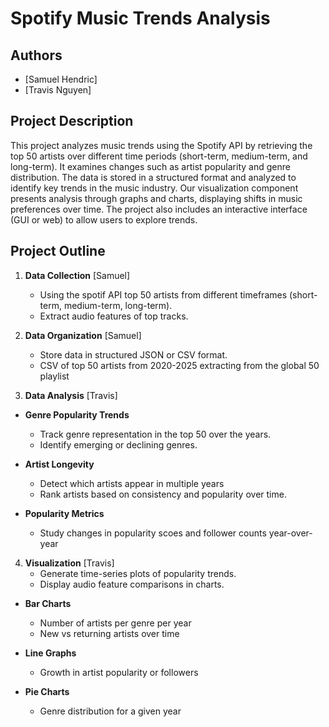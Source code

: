 # Spotify Music Trends Analysis

## Authors
- [Samuel Hendric]  
- [Travis Nguyen]  

## Project Description
This project analyzes music trends using the Spotify API by retrieving the top 50 artists over different time periods (short-term, medium-term, and long-term). It examines changes such as artist popularity and genre distribution. The data is stored in a structured format and analyzed to identify key trends in the music industry. Our visualization component presents analysis through graphs and charts, displaying shifts in music preferences over time. The project also includes an interactive interface (GUI or web) to allow users to explore trends.


## Project Outline
1. **Data Collection**  [Samuel]
   - Using the spotif API top 50 artists from different timeframes (short-term, medium-term, long-term).  
   - Extract audio features of top tracks.  

2. **Data Organization**  [Samuel]
   - Store data in structured JSON or CSV format.
   - CSV of top 50 artists from 2020-2025 extracting from the global 50 playlist

3. **Data Analysis**    [Travis]
  - **Genre Popularity Trends**
    - Track genre representation in the top 50 over the years.
    - Identify emerging or declining genres.

  - **Artist Longevity**
    - Detect which artists appear in multiple years
    - Rank artists based on consistency and popularity over time.

  - **Popularity Metrics**
    - Study changes in popularity scoes and follower counts year-over-year

4. **Visualization**  [Travis]
   - Generate time-series plots of popularity trends.  
   - Display audio feature comparisons in charts.  
  - **Bar Charts**
    - Number of artists per genre per year
    - New vs returning artists over time

  - **Line Graphs**
    - Growth in artist popularity or followers

  - **Pie Charts**
    - Genre distribution for a given year
